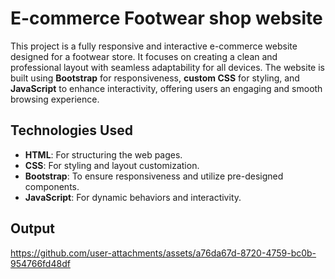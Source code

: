 # E-commerce Footwear shop website 
This project is a fully responsive and interactive e-commerce website designed for a footwear store. It focuses on creating a clean and professional layout with seamless adaptability for all devices. The website is built using **Bootstrap** for responsiveness, **custom CSS** for styling, and **JavaScript** to enhance interactivity, offering users an engaging and smooth browsing experience.
## Technologies Used
- **HTML**: For structuring the web pages.
- **CSS**: For styling and layout customization.
- **Bootstrap**: To ensure responsiveness and utilize pre-designed components.
- **JavaScript**: For dynamic behaviors and interactivity.
## Output


https://github.com/user-attachments/assets/a76da67d-8720-4759-bc0b-954766fd48df


